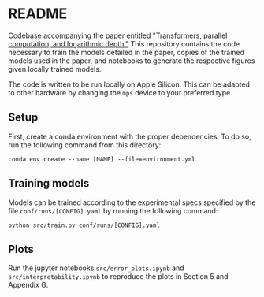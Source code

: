 # README

Codebase accompanying the paper entitled ["Transformers, parallel computation, and logarithmic depth."](https://arxiv.org/abs/2402.09268)
This repository contains the code necessary to train the models detailed in the paper, copies of the trained models used in the paper, and notebooks to generate the respective figures given locally trained models.

The code is written to be run locally on Apple Silicon. This can be adapted to other hardware by changing the `mps` device to your preferred type.

## Setup

First, create a conda environment with the proper dependencies.
To do so, run the following command from this directory:

```
conda env create --name [NAME] --file=environment.yml
```

## Training models

Models can be trained according to the experimental specs specified by the file `conf/runs/[CONFIG].yaml` by running the following command:

```
python src/train.py conf/runs/[CONFIG].yaml
```

## Plots

Run the jupyter notebooks `src/error_plots.ipynb` and `src/interpretability.ipynb` to reproduce the plots in Section 5 and Appendix G.
